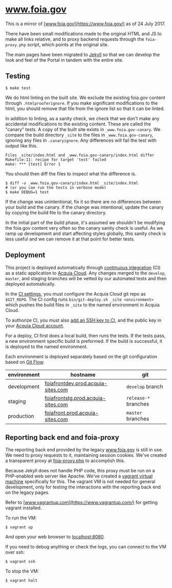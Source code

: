 # www.foia.gov

This is a mirror of [www.foia.gov](https://www.foia.gov/) as of 24 July 2017.

There have been small modifications made to the original HTML and JS
to make all links relative, and to proxy backend requests through
the `foia-proxy.php` script, which points at the original site.

The main pages have been migrated to [Jekyll](https://jekyllrb.com/) so that we
can develop the look and feel of the Portal in tandem with the entire site.


## Testing

    $ make test

We do html linting on the built site. We exclude the existing foia.gov content
through `.htmlprooferignore`. If you make significant modifications to the
html, you should remove that file from the ignore list so that it can be linted.

In addition to linting, as a sanity check, we check that we don't make any
accidental modifications to the existing content. These are called the "canary"
tests. A copy of the built site exists in `_www.foia.gov-canary`. We compare the
build directory `_site` to the files in `_www.foia.gov-canary`, ignoring any
files in `.canaryignore`. Any differences will fail the test with output like
this.

```
Files _site/index.html and _www.foia.gov-canary/index.html differ
Makefile:11: recipe for target 'test' failed
make: *** [test] Error 1
```

You should then diff the files to inspect what the difference is.

    $ diff -u _www.foia.gov-canary/index.html _site/index.html
    # (or you can run the tests in verbose mode)
    $ make DEBUG=1 test

If the change was unintentional, fix it so there are no differences between your
build and the canary. If the change was intentional, update the canary by
copying the build file to the canary directory.

In the initial part of the build phase, it's assumed we shouldn't be modifying the
foia.gov content very often so the canary sanity check is useful. As we ramp up
development and start affecting styles globally, this sanity check is less
useful and we can remove it at that point for better tests.


## Deployment

This project is deployed automatically through [continuous
integration](https://circleci.com/gh/18F/beta.foia.gov) (CI) as a static
application to [Acquia Cloud](https://cloud.acquia.com/). Any changes merged to
the `develop`, `master`, and staging branches will be vetted by our automated
tests and then deployed automatically.

In the [CI settings](https://circleci.com/gh/18F/beta.foia.gov/edit#env-vars),
you must configure the Acquia Cloud git repo as `$GIT_REPO`. The CI config runs
`bin/git-deploy.sh _site <environment>` which pushes the build files in `_site`
to the named environment in Acquia Cloud.

To authorize CI, you must also [add an SSH key to
CI](https://circleci.com/gh/18F/beta.foia.gov/edit#ssh), and the public key in
your [Acquia Cloud account](https://cloud.acquia.com/app/profile/ssh-keys).

For a deploy, CI first does a local build, then runs the tests.
If the tests pass, a new environment specific build is preformed. If the build
is successful, it is deployed to the named environment.

Each environment is deployed separately based on the git configuration based on
[Git Flow](https://danielkummer.github.io/git-flow-cheatsheet/).

| environment | hostname | git |
| ---         | ---      | --- |
| development | [foiafrontdev.prod.acquia-sites.com](http://foiafrontdev.prod.acquia-sites.com/) | `develop` branch |
| staging | [foiafrontstg.prod.acquia-sites.com](http://foiafrontstg.prod.acquia-sites.com/) | `release-*` branches |
| production | [foiafront.prod.acquia-sites.com](http://foiafront.prod.acquia-sites.com/) | `master` branches |


## Reporting back end and foia-proxy

The reporting back end provided by the legacy www.foia.gov is still in use. We need
to proxy requests to it, maintaining session cookies. We've created
a transparent proxy at
[foia-proxy.php](/18F/beta.foia.gov/blob/master/www.foia.gov/foia-proxy.php) to
accomplish this.

Because Jekyll does not handle PHP code, this proxy must be run on a PHP-enabled
web server like Apache. We've created a [vagrant virtual
machine](https://www.vagrantup.com/) specifically for this. The vagrant VM is
not needed for general development, only for testing the interactions with the
reporting back end on the legacy pages.

Refer to [www.vagrantup.com](https://www.vagrantup.com/) for getting vagrant
installed.

To run the VM:

    $ vagrant up

And open your web browser to [localhost:8080](http://localhost:8080/).

If you need to debug anything or check the logs, you can connect to the VM over
ssh:

    $ vagrant ssh

To stop the VM:

    $ vagrant halt
